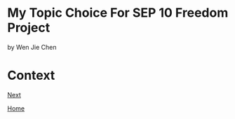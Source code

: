# My Topic Choice For SEP 10 Freedom Project
by Wen Jie Chen

# Context

[Next](entry02.md)

[Home](../README.md)
